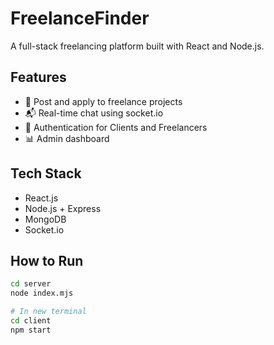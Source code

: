 # FreelanceFinder

A full-stack freelancing platform built with React and Node.js.

## Features
- 🎯 Post and apply to freelance projects
- 📬 Real-time chat using socket.io
- 🔐 Authentication for Clients and Freelancers
- 📊 Admin dashboard

## Tech Stack
- React.js
- Node.js + Express
- MongoDB
- Socket.io

## How to Run
```bash
cd server
node index.mjs

# In new terminal
cd client
npm start

